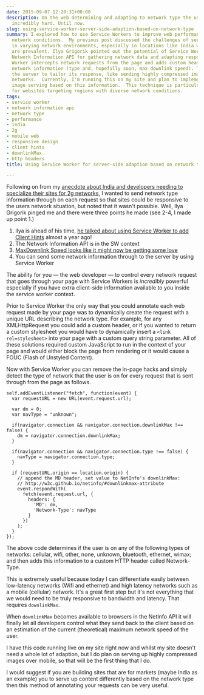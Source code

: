 ```yaml
---
date: 2015-09-07 12:20:31+00:00
description: On the web determining and adapting to network type the user is on is
  incredibly hard. Until now.
slug: using-service-worker-server-side-adaption-based-on-network-type
summary: I explored how to use Service Workers to improve web performance based on
  network conditions.  My previous post discussed the challenges of serving content
  in varying network environments, especially in locations like India where 2G networks
  are prevalent. Ilya Grigorik pointed out the potential of Service Workers and the
  Network Information API for gathering network data and adapting responses. The Service
  Worker intercepts network requests from the page and adds custom headers containing
  network information (type and, hopefully soon, max downlink speed). This allows
  the server to tailor its response, like sending highly compressed images over mobile
  networks.  Currently, I'm running this on my site and plan to implement adaptive
  image serving based on this information.  This technique is particularly helpful
  for websites targeting regions with diverse network conditions.
tags:
- service worker
- network information api
- network type
- performance
- india
- 2g
- mobile web
- responsive design
- client hints
- downlinkMax
- http headers
title: Using Service Worker for server-side adaption based on network type

---
```


Following on from my [anecdote about India and developers needing to specialize their sites
for 2g networks](/the-web-in-india-anecdote-3/), I wanted to send network type information 
through on each request so that sites could be responsive to the users network situation, but noted that
 it wasn't possible. Well, Ilya Grigorik pinged me and there were three points he made (see 2-4, I made up point 1.)

1. Ilya is ahead of his time, [he talked about using Service Worker to add Client Hints](https://www.igvita.com/2014/12/15/capability-reporting-with-service-worker/)
   almost a year ago!
2. The Network Information API is in the SW context
3. [MaxDownlink Speed looks like it might now be getting some love](https://code.google.com/p/chromium/issues/detail?id=527449)
4. You can send some network information through to the server by using Service Worker

The ability for you &mdash; the web developer &mdash; to control every network request that 
goes through your page with Service Workers is _incredibly_ powerful especially if you have extra
 client-side information available to you inside the service worker context.
 
Prior to Service Worker the only way that you could annotate each web request made by your page
was to dynamically create the request with a unique URL describing the network type. For example, for any XMLHttpRequest
you could add a custom header, or if you wanted to return a custom stylesheet you would have to 
dynamically insert a `<link rel=stylesheet>` into your page with a custom query string parameter. 
All of these solutions required custom JavaScript to run in the context of your page and would
either block the page from rendering or it would cause a FOUC (Flash of Unstyled Content).

Now with Service Worker you can remove the in-page hacks and simply detect the type of network 
that the user is on for every request that is sent through from the page as follows.

    self.addEventListener("fetch", function(event) {
      var requestURL = new URL(event.request.url);
      
      var dm = 0;
      var navType = "unknown";
      
      if(navigator.connection && navigator.connection.downlinkMax !== false) {
        dm = navigator.connection.downlinkMax;
      }
      
      if(navigator.connection && navigator.connection.type !== false) {
        navType = navigator.connection.type;
      }
      
      if (requestURL.origin == location.origin) {
        // append the MD header, set value to NetInfo's downlinkMax:
        // http://w3c.github.io/netinfo/#downlinkmax-attribute
        event.respondWith(
          fetch(event.request.url, {
            headers: { 
              'MD': dm,
              'Network-Type': navType
            }
          })
        );
      }
    });
   
The above code determines if the user is on any of the following types of networks: cellular, wifi, 
other, none, unknown, bluetooth, ethernet, wimax; and then adds this information to a custom HTTP header 
called Network-Type.

This is extremely useful because today I can differentiate easily between low-latency networks
(Wifi and ethernet) and high latency networks such as a mobile (cellular) network.  It's a great
first step but it's not everything that we would need to be truly responsive to bandwidth and 
latency.  That requires `downlinkMax`.

When `downlinkMax` becomes available to browsers in the NetInfo API it will finally let all
developers control what they send back to the client based on an estimation of the current (theoretical)
maximum network speed of the user.

I have this code running live on my site right now and whilst my site doesn't need a whole lot of adaption, 
but I do plan on serving up highly compressed images over mobile, so that will be the first thing that I do.

I would suggest if you are building sites that are for markets (maybe India as an example) you to serve
up content differently based on the network type then this method of annotating your requests can
be very useful.